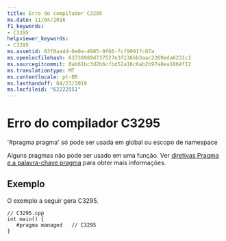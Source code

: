 ```yaml
---
title: Erro do compilador C3295
ms.date: 11/04/2016
f1_keywords:
- C3295
helpviewer_keywords:
- C3295
ms.assetid: 83f0aa4d-0e0a-4905-9f66-fcf9991fc07a
ms.openlocfilehash: 63739989d737527e3f136bb3aac2269eda6231c1
ms.sourcegitcommit: 0ab61bc3d2b6cfbd52a16c6ab2b97a8ea1864f12
ms.translationtype: MT
ms.contentlocale: pt-BR
ms.lasthandoff: 04/23/2019
ms.locfileid: "62222551"
---
```

# <a name="compiler-error-c3295"></a>Erro do compilador C3295

'#pragma pragma' só pode ser usada em global ou escopo de namespace

Alguns pragmas não pode ser usado em uma função.  Ver [diretivas Pragma e a palavra-chave pragma](../../preprocessor/pragma-directives-and-the-pragma-keyword.md) para obter mais informações.

## <a name="example"></a>Exemplo

O exemplo a seguir gera C3295.

```
// C3295.cpp
int main() {
   #pragma managed   // C3295
}
```